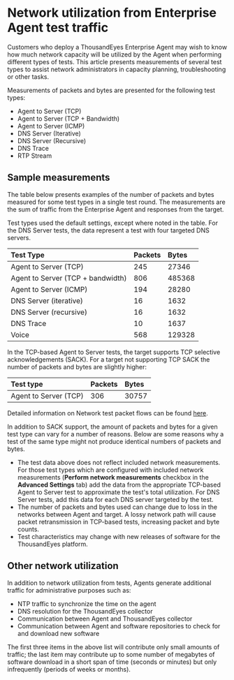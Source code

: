# Network utilization from Enterprise Agent test traffic

Customers who deploy a ThousandEyes Enterprise Agent may wish to know how much network capacity will be utilized by the Agent when performing different types of tests.  This article presents measurements of several test types to assist network administrators in capacity planning, troubleshooting or other tasks.  

Measurements of packets and bytes are presented for the following test types:

* Agent to Server \(TCP\)
* Agent to Server \(TCP + Bandwidth\)
* Agent to Server \(ICMP\)
* DNS Server \(Iterative\)
* DNS Server \(Recursive\)
* DNS Trace
* RTP Stream

## Sample measurements

The table below presents examples of the number of packets and bytes measured for some test types in a single test round.   The measurements are the sum of traffic from the Enterprise Agent and responses from the target.

Test types used the default settings, except where noted in the table. For the DNS Server tests, the data represent a test with four targeted DNS servers.

| **Test Type** | **Packets** | **Bytes** |
| :--- | :--- | :--- |
| Agent to Server \(TCP\) | 245 | 27346 |
| Agent to Server \(TCP + bandwidth\) | 806 | 485368 |
| Agent to Server \(ICMP\) | 194 | 28280 |
| DNS Server \(iterative\) | 16 | 1632 |
| DNS Server \(recursive\) | 16 | 1632 |
| DNS Trace | 10 | 1637 |
| Voice | 568 | 129328 |

In the TCP-based Agent to Server tests, the target supports TCP selective acknowledgements \(SACK\). For a target not supporting TCP SACK the number of packets and bytes are slightly higher:

| **Test type** | **Packets** | **Bytes** |
| :--- | :--- | :--- |
| Agent to Server \(TCP\) | 306 | 30757 |

Detailed information on Network test packet flows can be found [here](https://success.thousandeyes.com/ViewArticle?articleIdParam=kA0E0000000Cmo3KAC).

In addition to SACK support, the amount of packets and bytes for a given test type can vary for a number of reasons.  Below are some reasons why a test of the same type might not produce identical numbers of packets and bytes.

* The test data above does not reflect included network measurements. For those test types which are configured with included network measurements \(**Perform network measurements** checkbox in the **Advanced Settings** tab\) add the data from the appropriate TCP-based Agent to Server test to approximate the test's total utilization. For DNS Server tests, add this data for each DNS server targeted by the test.
* The number of packets and bytes used can change due to loss in the networks between Agent and target. A lossy network path will cause packet retransmission in TCP-based tests, increasing packet and byte counts.
* Test characteristics may change with new releases of software for the ThousandEyes platform.

## Other network utilization

In addition to network utilization from tests, Agents generate additional traffic for administrative purposes such as:

* NTP traffic to synchronize the time on the agent
* DNS resolution for the ThousandEyes collector
* Communication between Agent and ThousandEyes collector
* Communication between Agent and software repositories to check for and download new software

The first three items in the above list will contribute only small amounts of traffic; the last item may contribute up to some number of megabytes of software download in a short span of time \(seconds or minutes\) but only infrequently \(periods of weeks or months\).


